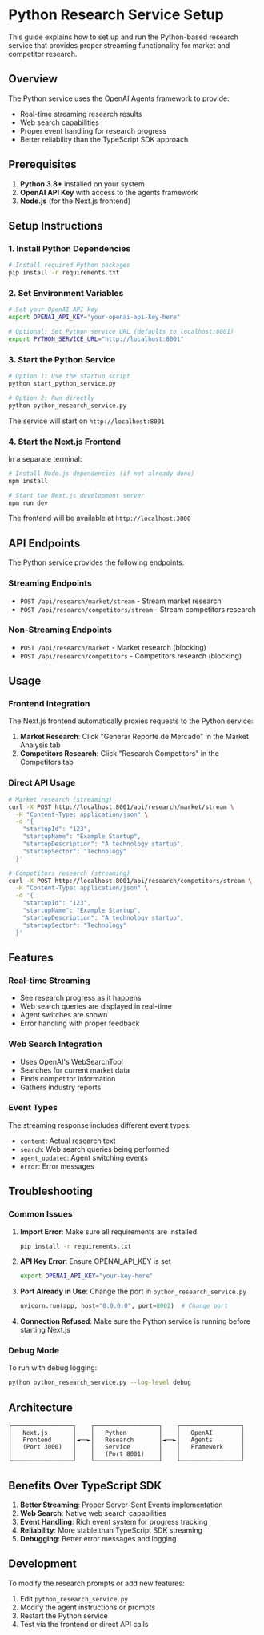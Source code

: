 # Python Research Service Setup

This guide explains how to set up and run the Python-based research service that provides proper streaming functionality for market and competitor research.

## Overview

The Python service uses the OpenAI Agents framework to provide:
- Real-time streaming research results
- Web search capabilities
- Proper event handling for research progress
- Better reliability than the TypeScript SDK approach

## Prerequisites

1. **Python 3.8+** installed on your system
2. **OpenAI API Key** with access to the agents framework
3. **Node.js** (for the Next.js frontend)

## Setup Instructions

### 1. Install Python Dependencies

```bash
# Install required Python packages
pip install -r requirements.txt
```

### 2. Set Environment Variables

```bash
# Set your OpenAI API key
export OPENAI_API_KEY="your-openai-api-key-here"

# Optional: Set Python service URL (defaults to localhost:8001)
export PYTHON_SERVICE_URL="http://localhost:8001"
```

### 3. Start the Python Service

```bash
# Option 1: Use the startup script
python start_python_service.py

# Option 2: Run directly
python python_research_service.py
```

The service will start on `http://localhost:8001`

### 4. Start the Next.js Frontend

In a separate terminal:

```bash
# Install Node.js dependencies (if not already done)
npm install

# Start the Next.js development server
npm run dev
```

The frontend will be available at `http://localhost:3000`

## API Endpoints

The Python service provides the following endpoints:

### Streaming Endpoints
- `POST /api/research/market/stream` - Stream market research
- `POST /api/research/competitors/stream` - Stream competitors research

### Non-Streaming Endpoints
- `POST /api/research/market` - Market research (blocking)
- `POST /api/research/competitors` - Competitors research (blocking)

## Usage

### Frontend Integration

The Next.js frontend automatically proxies requests to the Python service:

1. **Market Research**: Click "Generar Reporte de Mercado" in the Market Analysis tab
2. **Competitors Research**: Click "Research Competitors" in the Competitors tab

### Direct API Usage

```bash
# Market research (streaming)
curl -X POST http://localhost:8001/api/research/market/stream \
  -H "Content-Type: application/json" \
  -d '{
    "startupId": "123",
    "startupName": "Example Startup",
    "startupDescription": "A technology startup",
    "startupSector": "Technology"
  }'

# Competitors research (streaming)
curl -X POST http://localhost:8001/api/research/competitors/stream \
  -H "Content-Type: application/json" \
  -d '{
    "startupId": "123",
    "startupName": "Example Startup",
    "startupDescription": "A technology startup",
    "startupSector": "Technology"
  }'
```

## Features

### Real-time Streaming
- See research progress as it happens
- Web search queries are displayed in real-time
- Agent switches are shown
- Error handling with proper feedback

### Web Search Integration
- Uses OpenAI's WebSearchTool
- Searches for current market data
- Finds competitor information
- Gathers industry reports

### Event Types
The streaming response includes different event types:
- `content`: Actual research text
- `search`: Web search queries being performed
- `agent_updated`: Agent switching events
- `error`: Error messages

## Troubleshooting

### Common Issues

1. **Import Error**: Make sure all requirements are installed
   ```bash
   pip install -r requirements.txt
   ```

2. **API Key Error**: Ensure OPENAI_API_KEY is set
   ```bash
   export OPENAI_API_KEY="your-key-here"
   ```

3. **Port Already in Use**: Change the port in `python_research_service.py`
   ```python
   uvicorn.run(app, host="0.0.0.0", port=8002)  # Change port
   ```

4. **Connection Refused**: Make sure the Python service is running before starting Next.js

### Debug Mode

To run with debug logging:

```bash
python python_research_service.py --log-level debug
```

## Architecture

```
┌─────────────────┐    ┌──────────────────┐    ┌─────────────────┐
│   Next.js       │    │   Python         │    │   OpenAI        │
│   Frontend      │◄──►│   Research       │◄──►│   Agents        │
│   (Port 3000)   │    │   Service        │    │   Framework     │
│                 │    │   (Port 8001)    │    │                 │
└─────────────────┘    └──────────────────┘    └─────────────────┘
```

## Benefits Over TypeScript SDK

1. **Better Streaming**: Proper Server-Sent Events implementation
2. **Web Search**: Native web search capabilities
3. **Event Handling**: Rich event system for progress tracking
4. **Reliability**: More stable than TypeScript SDK streaming
5. **Debugging**: Better error messages and logging

## Development

To modify the research prompts or add new features:

1. Edit `python_research_service.py`
2. Modify the agent instructions or prompts
3. Restart the Python service
4. Test via the frontend or direct API calls 